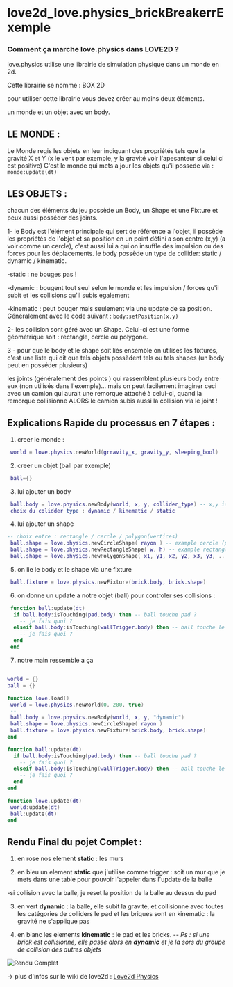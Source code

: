 # love2d_love.physics_brickBreakerrExemple

### Comment ça marche love.physics dans LOVE2D ? 

love.physics utilise une librairie de simulation physique dans un monde en 2d.

Cette librairie se nomme : BOX 2D

pour utiliser cette librairie vous devez créer au moins deux éléments.

un monde et un objet avec un body.

## LE MONDE :
Le Monde regis les objets en leur indiquant des propriétés tels que la gravité X et Y (x le vent par exemple, y la gravité voir l'apesanteur si celui ci est positive)
C'est le monde qui  mets a jour les objets qu'il possede via : `monde:update(dt)`

## LES OBJETS :
chacun des éléments du jeu possède un Body, un Shape et une Fixture et peux aussi posséder des joints.

1- le Body est l'élément principale qui sert de référence a l'objet, il possède les propriétés de l'objet et sa position en un point défini a son centre (x,y) (a voir comme un cercle), c'est aussi lui a qui on insuffle des impulsion ou des forces pour les déplacements.
 le body possède un type de collider: static / dynamic / kinematic.

-static : ne bouges pas !

-dynamic : bougent tout seul selon le monde et les impulsion / forces qu'il subit et les collisions qu'il subis egalement

-kinematic : peut bouger mais seulement via une update de sa position. Généralement avec le code suivant :  `body:setPosition(x,y)`
 
2- les collision sont géré avec un Shape. Celui-ci est une forme géométrique soit : rectangle, cercle ou polygone.

3 - pour que le body et le shape soit liés ensemble on utilises les fixtures, c'est une liste qui dit que tels objets possèdent tels ou tels shapes (un body peut en posséder plusieurs)

les joints (généralement des points ) qui rassemblent plusieurs body entre eux (non utilisés dans l'exemple)... mais on peut facilement imaginer ceci avec un camion qui aurait une remorque attaché à celui-ci, quand la remorque collisionne ALORS le camion subis aussi la collision via le joint !

## Explications Rapide du processus en 7 étapes :

1. creer le monde : 
```lua
 world = love.physics.newWorld(grravity_x, gravity_y, sleeping_bool)
```
2. creer un objet (ball par exemple) 
```lua
 ball={}
```
3. lui ajouter un body 
```lua
 ball.body = love.physics.newBody(world, x, y, collider_type) -- x,y is pos center of objet
 choix du colidder type : dynamic / kinematic / static
```
4. lui ajouter un shape 
```lua
-- choix entre : rectangle / cercle / polygon(vertices)
 ball.shape = love.physics.newCircleShape( rayon ) -- example cercle (parfait pour notre balle)
 ball.shape = love.physics.newRectangleShape( w, h) -- example rectangle
 ball.shape = love.physics.newPolygonShape( x1, y1, x2, y2, x3, y3, ... ) -- example polygon, on donne les vertices de nos points
```
5. on lie le body et le shape via une fixture 
```lua
 ball.fixture = love.physics.newFixture(brick.body, brick.shape)
```
6. on donne un update a notre objet (ball) pour controler ses collisions : 
```lua
 function ball:update(dt)
  if ball.body:isTouching(pad.body) then -- ball touche pad ?
    -- je fais quoi ?
  elseif ball.body:isTouching(wallTrigger.body) then -- ball touche le bas de l'ecran ?
    -- je fais quoi ?
  end
 end
```

7. notre main ressemble a ça
```lua

world = {}
ball = {}

function love.load()
 world = love.physics.newWorld(0, 200, true)
 --
 ball.body = love.physics.newBody(world, x, y, "dynamic")
 ball.shape = love.physics.newCircleShape( rayon )
 ball.fixture = love.physics.newFixture(brick.body, brick.shape)
end

function ball:update(dt)
  if ball.body:isTouching(pad.body) then -- ball touche pad ?
    -- je fais quoi ?
  elseif ball.body:isTouching(wallTrigger.body) then -- ball touche le bas de l'ecran ?
    -- je fais quoi ?
  end
end

function love.update(dt)
 world:update(dt)
 ball:update(dt)
end
```

## Rendu Final du pojet Complet :

1. en rose nos element **static** : les murs

2. en bleu un element **static** que j'utilise comme trigger : soit un mur que je mets dans une table pour pouvoir l'appeler dans l'update de la balle

-si collision avec la balle, je reset la position de la balle au dessus du pad

3. en vert **dynamic** : la balle, elle subit la gravité, et collisionne avec toutes les catégories de colliders
le pad et les briques sont en kinematic : la gravité ne s'applique pas

4. en blanc les elements **kinematic** : le pad et les bricks.
-- *Ps : si une brick est collisionné, elle passe alors en **dynamic** et je la sors du groupe de collision des autres objets*

![Rendu Complet](https://i.gyazo.com/f8787c7d655a184027e3c06d7b6ef7f4.gif)

-> plus d'infos sur le wiki de love2d : [Love2d Physics](https://love2d.org/wiki/love.physics_(Fran%C3%A7ais))
